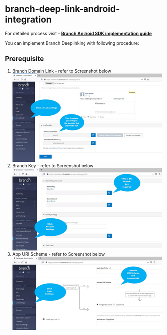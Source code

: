 # branch-deep-link-android-integration

For detailed process visit - **<a href="https://help.branch.io/developers-hub/docs/android-basic-integration" target="_blank">Branch Android SDK implementation guide</a>**

You can implement Branch Deeplinking with following procedure:

## Prerequisite
1. Branch Domain Link - refer to Screenshot below
![Domain Link](/rm_assets/link_sc.jpg)
1. Branch Key - refer to Screenshot below
![Key](/rm_assets/key_sc.jpg)
1. App URI Scheme - refer to Screenshot below
![Key](/rm_assets/uri_sc.jpg)

